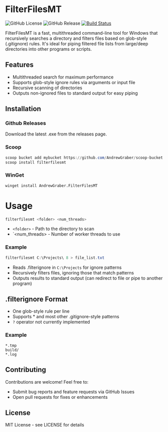 # FilterFilesMT

![GitHub License](https://img.shields.io/github/license/AndrewGraber/FilterFilesMT)
![GitHub Release](https://img.shields.io/github/v/release/AndrewGraber/FilterFilesMT)
[![Build Status](https://img.shields.io/github/actions/workflow/status/yourusername/FilterFilesMT/build.yml?branch=main)](https://github.com/yourusername/FilterFilesMT/actions)

FilterFilesMT is a fast, multithreaded command-line tool for Windows that recursively searches a directory and filters files based on glob-style (.gitignore) rules. It's ideal for piping filtered file lists from large/deep directories into other programs or scripts.

## Features
- Multithreaded search for maximum performance
- Supports glob-style ignore rules via arguments or input file
- Recursive scanning of directories
- Outputs non-ignored files to standard output for easy piping

## Installation
### Github Releases
Download the latest .exe from the releases page.

### Scoop
```powershell
scoop bucket add mybucket https://github.com/AndrewGraber/scoop-bucket.git
scoop install filterfilesmt
```

### WinGet
```ps
winget install AndrewGraber.FilterFilesMT
```

# Usage
```powershell
filterfilesmt <folder> <num_threads>
```
- `<folder>` - Path to the directory to scan
- `<num_threads> - Number of worker threads to use

### Example
```powershell
filterfilesmt C:\Projects\ 8 > file_list.txt
```
- Reads .filterignore in `C:\Projects` for ignore patterns
- Recursively filters files, ignoring those that match patterns
- Outputs results to standard output (can redirect to file or pipe to another program)

## .filterignore Format
- One glob-style rule per line
- Supports * and most other .gitignore-style patterns
- `?` operator not currently implemented

### Example
```
*.tmp
build/
*.log
```

## Contributing
Contributions are welcome! Feel free to:
- Submit bug reports and feature requests via GitHub Issues
- Open pull requests for fixes or enhancements

## License

MIT License - see LICENSE for details